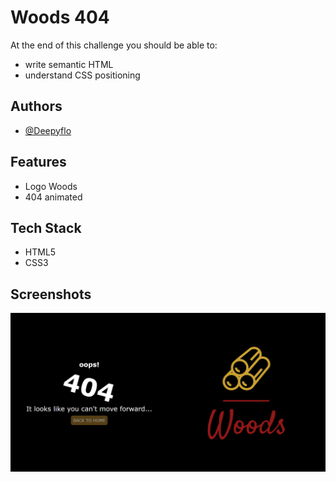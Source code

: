 
# Woods 404

At the end of this challenge you should be able to:
- write semantic HTML
- understand CSS positioning
## Authors

- [@Deepyflo](https://www.github.com/Deepyflo)


## Features

- Logo Woods
- 404 animated


## Tech Stack

- HTML5
- CSS3


## Screenshots

![capture](/img/Capture.png)
